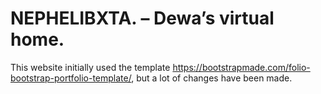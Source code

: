 # NEPHELIBXTA. – Dewa’s virtual home.

This website initially used the template https://bootstrapmade.com/folio-bootstrap-portfolio-template/, but a lot of changes have been made.
